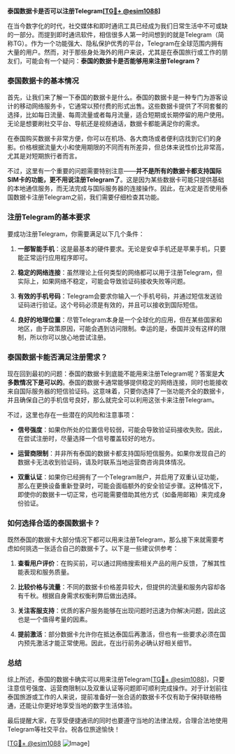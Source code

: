 **泰国数据卡是否可以注册Telegram[[TG💪+ @esim1088](https://t.me/s/esim1088)]**

在当今数字化的时代，社交媒体和即时通讯工具已经成为我们日常生活中不可或缺的一部分。而提到即时通讯软件，相信很多人第一时间想到的就是Telegram（简称TG）。作为一个功能强大、隐私保护优秀的平台，Telegram在全球范围内拥有大量的用户。然而，对于那些身处海外的用户来说，尤其是在泰国旅行或工作的朋友们，可能会有一个疑问：**泰国的数据卡是否能够用来注册Telegram？**

### 泰国数据卡的基本情况

首先，让我们来了解一下泰国的数据卡是什么。泰国的数据卡是一种专门为游客设计的移动网络服务卡，它通常以预付费的形式出售。这些数据卡提供了不同套餐的选择，比如每日流量、每周流量或者每月流量，适合短期或长期停留的用户使用。无论是想要刷社交平台、导航还是视频通话，数据卡都能满足你的需求。

在泰国购买数据卡非常方便，你可以在机场、各大商场或者便利店找到它们的身影。价格根据流量大小和使用期限的不同而有所差异，但总体来说性价比非常高，尤其是对短期旅行者而言。

不过，这里有一个重要的问题需要特别注意——**并不是所有的数据卡都支持国际SIM卡的功能，更不用说注册Telegram了**。这是因为某些数据卡可能只提供基础的本地通信服务，而无法完成与国际服务器的连接操作。因此，在决定是否使用泰国数据卡注册Telegram之前，我们需要仔细检查其功能。

### 注册Telegram的基本要求

要成功注册Telegram，你需要满足以下几个条件：

1. **一部智能手机**：这是最基本的硬件要求。无论是安卓手机还是苹果手机，只要能正常运行应用程序即可。
   
2. **稳定的网络连接**：虽然理论上任何类型的网络都可以用于注册Telegram，但实际上，如果网络不稳定，可能会导致验证码接收失败等问题。

3. **有效的手机号码**：Telegram会要求你输入一个手机号码，并通过短信发送验证码进行验证。这个号码必须是有效的，并且可以接收到国际短信。

4. **良好的地理位置**：尽管Telegram本身是一个全球化的应用，但在某些国家和地区，由于政策原因，可能会遇到访问限制。幸运的是，泰国并没有这样的限制，所以你可以放心地尝试注册。

### 泰国数据卡能否满足注册需求？

现在回到最初的问题：泰国的数据卡到底能不能用来注册Telegram呢？答案是**大多数情况下是可以的**。泰国的数据卡通常能够提供稳定的网络连接，同时也能接收来自国际服务器的短信验证码。这意味着，只要你选择了一张功能齐全的数据卡，并且确保自己的手机信号良好，那么就完全可以利用这张卡来注册Telegram。

不过，这里也存在一些潜在的风险和注意事项：

- **信号强度**：如果你所处的位置信号较弱，可能会导致验证码接收失败。因此，在尝试注册时，尽量选择一个信号覆盖较好的地方。
  
- **运营商限制**：并非所有泰国的数据卡都支持国际短信服务。如果你发现自己的数据卡无法收到验证码，请及时联系当地运营商咨询具体情况。

- **双重认证**：如果你已经拥有了一个Telegram账户，并启用了双重认证功能，那么在更换设备重新登录时，可能会面临额外的安全验证步骤。这种情况下，即使你的数据卡一切正常，也可能需要借助其他方式（如备用邮箱）来完成身份验证。

### 如何选择合适的泰国数据卡？

既然泰国的数据卡大部分情况下都可以用来注册Telegram，那么接下来就需要考虑如何挑选一张适合自己的数据卡了。以下是一些建议供参考：

1. **查看用户评价**：在购买前，可以通过网络搜索相关产品的用户反馈，了解其性能表现和服务质量。

2. **比较价格与流量**：不同的数据卡价格差异较大，但提供的流量和服务内容却各有千秋。根据自身需求权衡利弊后做出选择。

3. **关注客服支持**：优质的客户服务能够在出现问题时迅速为你解决问题，因此这也是一个值得考量的因素。

4. **提前激活**：部分数据卡允许你在抵达泰国后再激活，但也有一些要求必须在国内预先激活才能正常使用。因此，在出行前务必确认好相关细节。

### 总结

综上所述，泰国的数据卡确实可以用来注册Telegram[[TG💪+ @esim1088](https://t.me/s/esim1088)]，只要注意信号强度、运营商限制以及双重认证等问题即可顺利完成操作。对于计划前往泰国旅游或工作的人来说，提前准备好一张合适的数据卡不仅有助于保持联络畅通，还能让你更好地享受当地的数字生活体验。

最后提醒大家，在享受便捷通讯的同时也要遵守当地的法律法规，合理合法地使用Telegram等社交平台。祝各位旅途愉快！

[[TG💪+ @esim1088](https://t.me/s/esim1088) ![Image](https://i.postimg.cc/4NQfJmqS/Snipaste-2025-05-13-00-14-12.png)]